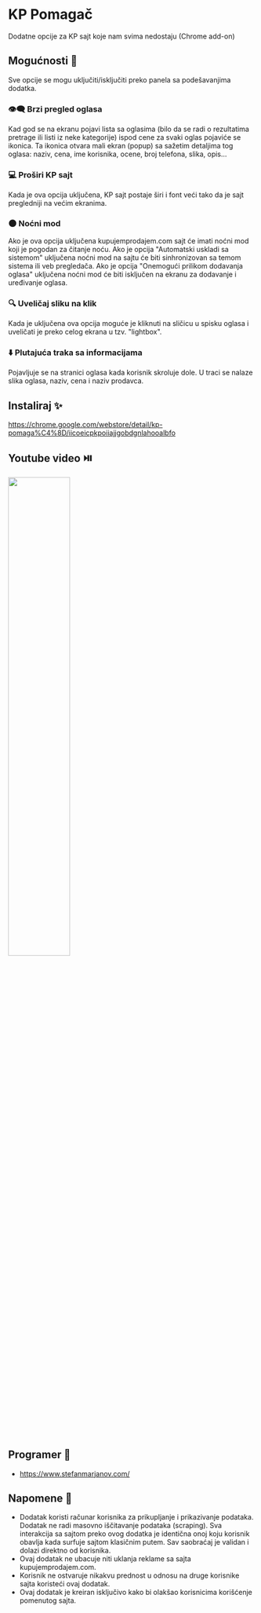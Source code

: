 # KP Pomagač
Dodatne opcije za KP sajt koje nam svima nedostaju (Chrome add-on)

## Mogućnosti :cake:
Sve opcije se mogu uključiti/isključiti preko panela sa podešavanjima dodatka.
### :eye_speech_bubble: Brzi pregled oglasa
Kad god se na ekranu pojavi lista sa oglasima (bilo da se radi o rezultatima pretrage ili listi iz neke kategorije) ispod cene za svaki oglas pojaviće se ikonica. Ta ikonica otvara mali ekran (popup) sa sažetim detaljima tog oglasa: naziv, cena, ime korisnika, ocene, broj telefona, slika, opis...
### :computer: Proširi KP sajt
Kada je ova opcija uključena, KP sajt postaje širi i font veći tako da je sajt pregledniji na većim ekranima.
### :new_moon: Noćni mod
Ako je ova opcija uključena kupujemprodajem.com sajt će imati noćni mod koji je pogodan za čitanje noću. Ako je opcija "Automatski uskladi sa sistemom" uključena noćni mod na sajtu će biti sinhronizovan sa temom sistema ili veb pregledača. Ako je opcija "Onemogući prilikom dodavanja oglasa" uključena noćni mod će biti isključen na ekranu za dodavanje i uređivanje oglasa.
### :mag: Uveličaj sliku na klik
Kada je uključena ova opcija moguće je kliknuti na sličicu u spisku oglasa i uveličati je preko celog ekrana u tzv. "lightbox".
### :arrow_down: Plutajuća traka sa informacijama
Pojavljuje se na stranici oglasa kada korisnik skroluje dole. U traci se nalaze slika oglasa, naziv, cena i naziv prodavca.

## Instaliraj :sparkles:
https://chrome.google.com/webstore/detail/kp-pomaga%C4%8D/iicoeicpkpoiiajjgobdgnlahooalbfo

## Youtube video :play_or_pause_button:
[<img src="https://img.youtube.com/vi/3sPQS_QIwUk/maxresdefault.jpg" width="50%">](https://www.youtube.com/watch?v=3sPQS_QIwUk "Prikaz dodatka")

## Programer :wave:
- https://www.stefanmarjanov.com/

## Napomene :thought_balloon:
- Dodatak koristi računar korisnika za prikupljanje i prikazivanje podataka. Dodatak ne radi masovno iščitavanje podataka (scraping). Sva interakcija sa sajtom preko ovog dodatka je identična onoj koju korisnik obavlja kada surfuje sajtom klasičnim putem. Sav saobraćaj je validan i dolazi direktno od korisnika.
- Ovaj dodatak ne ubacuje niti uklanja reklame sa sajta kupujemprodajem.com.
- Korisnik ne ostvaruje nikakvu prednost u odnosu na druge korisnike sajta koristeći ovaj dodatak.
- Ovaj dodatak je kreiran isključivo kako bi olakšao korisnicima korišćenje pomenutog sajta.
